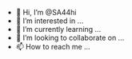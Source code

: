 - 👋 Hi, I’m @SA44hi
- 👀 I’m interested in ...
- 🌱 I’m currently learning ...
- 💞️ I’m looking to collaborate on ...
- 📫 How to reach me ...

<!---
SA44hi/SA44hi is a ✨ special ✨ repository because its `README.md` (this file) appears on your GitHub profile.
You can click the Preview link to take a look at your changes.
--->
